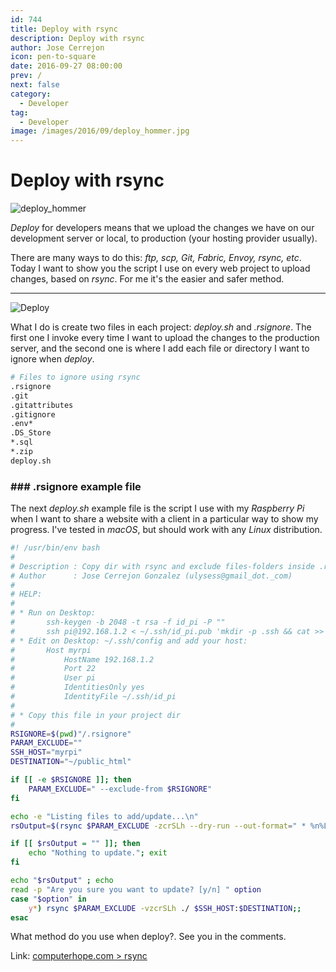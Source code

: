 ```yaml
---
id: 744
title: Deploy with rsync
description: Deploy with rsync
author: Jose Cerrejon
icon: pen-to-square
date: 2016-09-27 08:00:00
prev: /
next: false
category:
  - Developer
tag:
  - Developer
image: /images/2016/09/deploy_hommer.jpg
---
```


# Deploy with rsync

![deploy_hommer](/images/2016/09/deploy_hommer.jpg)

*Deploy* for developers means that we upload the changes we have on our development server or local, to production (your hosting provider usually).

There are many ways to do this: *ftp, scp, Git, Fabric, Envoy, rsync, etc*. Today I want to show you the script I use on every web project to upload changes, based on *rsync*. For me it's the easier and safer method.

- - -
![Deploy](/images/2016/09/deploy.png)

What I do is create two files in each project: *deploy.sh* and *.rsignore*. The first one I invoke every time I want to upload the changes to the production server, and the second one is where I add each file or directory I want to ignore when *deploy*.

```bash
# Files to ignore using rsync
.rsignore
.git
.gitattributes
.gitignore
.env*
.DS_Store
*.sql
*.zip
deploy.sh
```
### ### .rsignore example file

The next *deploy.sh* example file is the script I use with my *Raspberry Pi* when I want to share a website with a client in a particular way to show my progress. I've tested in *macOS*, but should work with any *Linux* distribution.

```bash
#! /usr/bin/env bash
#
# Description : Copy dir with rsync and exclude files-folders inside .rsignore in your project
# Author      : Jose Cerrejon Gonzalez (ulysess@gmail_dot._com)
#
# HELP:
#
# * Run on Desktop:
#       ssh-keygen -b 2048 -t rsa -f id_pi -P ""
#       ssh pi@192.168.1.2 < ~/.ssh/id_pi.pub 'mkdir -p .ssh && cat >> .ssh/authorized_keys'
# * Edit on Desktop: ~/.ssh/config and add your host:
#       Host myrpi
#           HostName 192.168.1.2
#           Port 22
#           User pi
#           IdentitiesOnly yes
#           IdentityFile ~/.ssh/id_pi
#
# * Copy this file in your project dir
#
RSIGNORE=$(pwd)"/.rsignore"
PARAM_EXCLUDE=""
SSH_HOST="myrpi"
DESTINATION="~/public_html"

if [[ -e $RSIGNORE ]]; then
    PARAM_EXCLUDE=" --exclude-from $RSIGNORE"
fi

echo -e "Listing files to add/update...\n"
rsOutput=$(rsync $PARAM_EXCLUDE -zcrSLh --dry-run --out-format=" * %n%L [%M]" ./ $SSH_HOST:$DESTINATION)

if [[ $rsOutput = "" ]]; then
    echo "Nothing to update."; exit
fi

echo "$rsOutput" ; echo
read -p "Are you sure you want to update? [y/n] " option
case "$option" in
    y*) rsync $PARAM_EXCLUDE -vzcrSLh ./ $SSH_HOST:$DESTINATION;;
esac
```

What method do you use when deploy?. See you in the comments.

Link: [computerhope.com > rsync](http://www.computerhope.com/unix/rsync.htm)